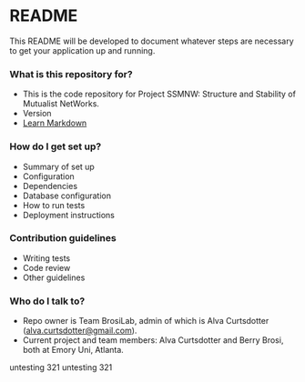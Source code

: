 # README #

This README will be developed to document whatever steps are necessary to get your application up and running.

### What is this repository for? ###

* This is the code repository for Project SSMNW: Structure and Stability of Mutualist NetWorks. 
* Version
* [Learn Markdown](https://bitbucket.org/tutorials/markdowndemo)

### How do I get set up? ###

* Summary of set up
* Configuration
* Dependencies
* Database configuration
* How to run tests
* Deployment instructions

### Contribution guidelines ###

* Writing tests
* Code review
* Other guidelines

### Who do I talk to? ###

* Repo owner is Team BrosiLab, admin of which is Alva Curtsdotter (alva.curtsdotter@gmail.com).
* Current project and team members: Alva Curtsdotter and Berry Brosi, both at Emory Uni, Atlanta.



untesting 321 untesting 321
